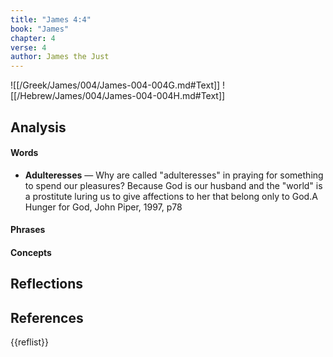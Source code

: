 ```yaml
---
title: "James 4:4"
book: "James"
chapter: 4
verse: 4
author: James the Just
---
```

![[/Greek/James/004/James-004-004G.md#Text]]
![[/Hebrew/James/004/James-004-004H.md#Text]]

## Analysis

#### Words
- **Adulteresses** — Why are called "adulteresses" in praying for something to spend our pleasures?  Because God is our husband and the "world" is a prostitute luring us to give affections to her that belong only to God.<ref>A Hunger for God, John Piper, 1997, p78</ref>

#### Phrases

#### Concepts

## Reflections

## References

{{reflist}}
